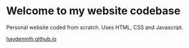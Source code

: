# Welcome to my website codebase
 Personal website coded from scratch. Uses HTML, CSS and Javascript.
 
 [haydenmlh.github.io](https://haydenmlh.github.io/ "Hayden's Personal Site") 